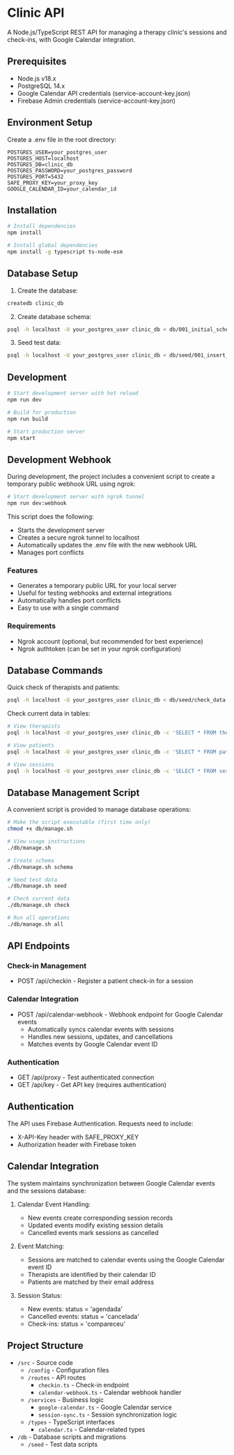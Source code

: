 # Clinic API

A Node.js/TypeScript REST API for managing a therapy clinic's sessions and check-ins, with Google Calendar integration.

## Prerequisites

- Node.js v18.x
- PostgreSQL 14.x
- Google Calendar API credentials (service-account-key.json)
- Firebase Admin credentials (service-account-key.json)

## Environment Setup

Create a .env file in the root directory:

```env
POSTGRES_USER=your_postgres_user
POSTGRES_HOST=localhost
POSTGRES_DB=clinic_db
POSTGRES_PASSWORD=your_postgres_password
POSTGRES_PORT=5432
SAFE_PROXY_KEY=your_proxy_key
GOOGLE_CALENDAR_ID=your_calendar_id
```

## Installation

```bash
# Install dependencies
npm install

# Install global dependencies
npm install -g typescript ts-node-esm
```

## Database Setup

1. Create the database:
```bash
createdb clinic_db
```

2. Create database schema:
```bash
psql -h localhost -U your_postgres_user clinic_db < db/001_initial_schema.sql
```

3. Seed test data:
```bash
psql -h localhost -U your_postgres_user clinic_db < db/seed/001_insert_basic_data.sql
```

## Development

```bash
# Start development server with hot reload
npm run dev

# Build for production
npm run build

# Start production server
npm start
```

## Development Webhook

During development, the project includes a convenient script to create a temporary public webhook URL using ngrok:

```bash
# Start development server with ngrok tunnel
npm run dev:webhook
```

This script does the following:
- Starts the development server
- Creates a secure ngrok tunnel to localhost
- Automatically updates the .env file with the new webhook URL
- Manages port conflicts

### Features
- Generates a temporary public URL for your local server
- Useful for testing webhooks and external integrations
- Automatically handles port conflicts
- Easy to use with a single command

### Requirements
- Ngrok account (optional, but recommended for best experience)
- Ngrok authtoken (can be set in your ngrok configuration)

## Database Commands

Quick check of therapists and patients:
```bash
psql -h localhost -U your_postgres_user clinic_db < db/seed/check_data.sql
```

Check current data in tables:
```bash
# View therapists
psql -h localhost -U your_postgres_user clinic_db -c 'SELECT * FROM therapists;'

# View patients
psql -h localhost -U your_postgres_user clinic_db -c 'SELECT * FROM patients;'

# View sessions
psql -h localhost -U your_postgres_user clinic_db -c 'SELECT * FROM sessions;'
```

## Database Management Script

A convenient script is provided to manage database operations:

```bash
# Make the script executable (first time only)
chmod +x db/manage.sh

# View usage instructions
./db/manage.sh

# Create schema
./db/manage.sh schema

# Seed test data
./db/manage.sh seed

# Check current data
./db/manage.sh check

# Run all operations
./db/manage.sh all
```

## API Endpoints

### Check-in Management
- POST /api/checkin - Register a patient check-in for a session

### Calendar Integration
- POST /api/calendar-webhook - Webhook endpoint for Google Calendar events
  - Automatically syncs calendar events with sessions
  - Handles new sessions, updates, and cancellations
  - Matches events by Google Calendar event ID

### Authentication
- GET /api/proxy - Test authenticated connection
- GET /api/key - Get API key (requires authentication)

## Authentication

The API uses Firebase Authentication. Requests need to include:
- X-API-Key header with SAFE_PROXY_KEY
- Authorization header with Firebase token

## Calendar Integration

The system maintains synchronization between Google Calendar events and the sessions database:

1. Calendar Event Handling:
   - New events create corresponding session records
   - Updated events modify existing session details
   - Cancelled events mark sessions as cancelled

2. Event Matching:
   - Sessions are matched to calendar events using the Google Calendar event ID
   - Therapists are identified by their calendar ID
   - Patients are matched by their email address

3. Session Status:
   - New events: status = 'agendada'
   - Cancelled events: status = 'cancelada'
   - Check-ins: status = 'compareceu'

## Project Structure

- `/src` - Source code
  - `/config` - Configuration files
  - `/routes` - API routes
    - `checkin.ts` - Check-in endpoint
    - `calendar-webhook.ts` - Calendar webhook handler
  - `/services` - Business logic
    - `google-calendar.ts` - Google Calendar service
    - `session-sync.ts` - Session synchronization logic
  - `/types` - TypeScript interfaces
    - `calendar.ts` - Calendar-related types
- `/db` - Database scripts and migrations
  - `/seed` - Test data scripts